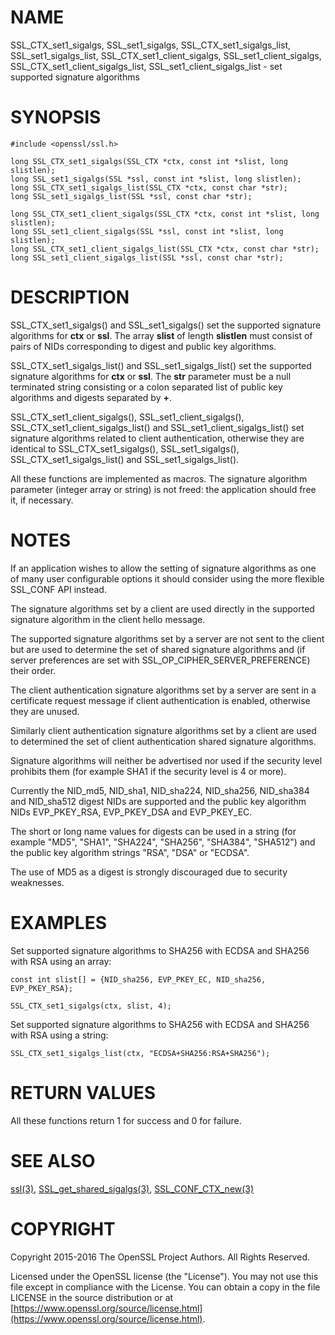 # NAME

SSL\_CTX\_set1\_sigalgs, SSL\_set1\_sigalgs, SSL\_CTX\_set1\_sigalgs\_list,
SSL\_set1\_sigalgs\_list, SSL\_CTX\_set1\_client\_sigalgs,
SSL\_set1\_client\_sigalgs, SSL\_CTX\_set1\_client\_sigalgs\_list,
SSL\_set1\_client\_sigalgs\_list - set supported signature algorithms

# SYNOPSIS

    #include <openssl/ssl.h>

    long SSL_CTX_set1_sigalgs(SSL_CTX *ctx, const int *slist, long slistlen);
    long SSL_set1_sigalgs(SSL *ssl, const int *slist, long slistlen);
    long SSL_CTX_set1_sigalgs_list(SSL_CTX *ctx, const char *str);
    long SSL_set1_sigalgs_list(SSL *ssl, const char *str);

    long SSL_CTX_set1_client_sigalgs(SSL_CTX *ctx, const int *slist, long slistlen);
    long SSL_set1_client_sigalgs(SSL *ssl, const int *slist, long slistlen);
    long SSL_CTX_set1_client_sigalgs_list(SSL_CTX *ctx, const char *str);
    long SSL_set1_client_sigalgs_list(SSL *ssl, const char *str);

# DESCRIPTION

SSL\_CTX\_set1\_sigalgs() and SSL\_set1\_sigalgs() set the supported signature
algorithms for **ctx** or **ssl**. The array **slist** of length **slistlen**
must consist of pairs of NIDs corresponding to digest and public key
algorithms.

SSL\_CTX\_set1\_sigalgs\_list() and SSL\_set1\_sigalgs\_list() set the supported
signature algorithms for **ctx** or **ssl**. The **str** parameter
must be a null terminated string consisting or a colon separated list of
public key algorithms and digests separated by **+**.

SSL\_CTX\_set1\_client\_sigalgs(), SSL\_set1\_client\_sigalgs(),
SSL\_CTX\_set1\_client\_sigalgs\_list() and SSL\_set1\_client\_sigalgs\_list() set
signature algorithms related to client authentication, otherwise they are
identical to SSL\_CTX\_set1\_sigalgs(), SSL\_set1\_sigalgs(),
SSL\_CTX\_set1\_sigalgs\_list() and SSL\_set1\_sigalgs\_list().

All these functions are implemented as macros. The signature algorithm
parameter (integer array or string) is not freed: the application should
free it, if necessary.

# NOTES

If an application wishes to allow the setting of signature algorithms
as one of many user configurable options it should consider using the more
flexible SSL\_CONF API instead.

The signature algorithms set by a client are used directly in the supported
signature algorithm in the client hello message.

The supported signature algorithms set by a server are not sent to the
client but are used to determine the set of shared signature algorithms
and (if server preferences are set with SSL\_OP\_CIPHER\_SERVER\_PREFERENCE)
their order.

The client authentication signature algorithms set by a server are sent
in a certificate request message if client authentication is enabled,
otherwise they are unused.

Similarly client authentication signature algorithms set by a client are
used to determined the set of client authentication shared signature
algorithms.

Signature algorithms will neither be advertised nor used if the security level
prohibits them (for example SHA1 if the security level is 4 or more).

Currently the NID\_md5, NID\_sha1, NID\_sha224, NID\_sha256, NID\_sha384 and
NID\_sha512 digest NIDs are supported and the public key algorithm NIDs
EVP\_PKEY\_RSA, EVP\_PKEY\_DSA and EVP\_PKEY\_EC.

The short or long name values for digests can be used in a string (for
example "MD5", "SHA1", "SHA224", "SHA256", "SHA384", "SHA512") and
the public key algorithm strings "RSA", "DSA" or "ECDSA".

The use of MD5 as a digest is strongly discouraged due to security weaknesses.

# EXAMPLES

Set supported signature algorithms to SHA256 with ECDSA and SHA256 with RSA
using an array:

    const int slist[] = {NID_sha256, EVP_PKEY_EC, NID_sha256, EVP_PKEY_RSA};

    SSL_CTX_set1_sigalgs(ctx, slist, 4);

Set supported signature algorithms to SHA256 with ECDSA and SHA256 with RSA
using a string:

    SSL_CTX_set1_sigalgs_list(ctx, "ECDSA+SHA256:RSA+SHA256");

# RETURN VALUES

All these functions return 1 for success and 0 for failure.

# SEE ALSO

[ssl(3)](http://man.he.net/man3/ssl), [SSL\_get\_shared\_sigalgs(3)](http://man.he.net/man3/SSL_get_shared_sigalgs),
[SSL\_CONF\_CTX\_new(3)](http://man.he.net/man3/SSL_CONF_CTX_new)

# COPYRIGHT

Copyright 2015-2016 The OpenSSL Project Authors. All Rights Reserved.

Licensed under the OpenSSL license (the "License").  You may not use
this file except in compliance with the License.  You can obtain a copy
in the file LICENSE in the source distribution or at
[https://www.openssl.org/source/license.html](https://www.openssl.org/source/license.html).
